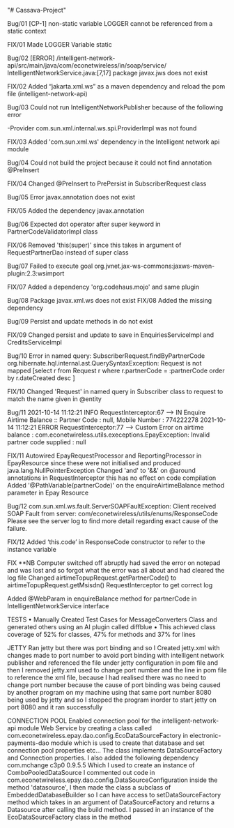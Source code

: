 "# Cassava-Project" 

Bug/01
[CP-1] non-static variable LOGGER cannot be referenced from a static context

FIX/01
Made LOGGER Variable static

Bug/02
[ERROR] /intelligent-network-api/src/main/java/com/econetwireless/in/soap/service/
IntelligentNetworkService.java:[7,17] package javax.jws does not exist

FIX/02
Added “jakarta.xml.ws” as a maven dependency and reload the pom file (intelligent-network-api)

Bug/03
Could not run IntelligentNetworkPublisher because of the following error

-Provider com.sun.xml.internal.ws.spi.ProviderImpl was not found

FIX/03
Added 'com.sun.xml.ws' dependency in the Intelligent network api module

Bug/04
Could not build the project because it could not find annotation @PreInsert 

FIX/04
Changed @PreInsert to PrePersist in SubscriberRequest class

Bug/05
Error javax.annotation does not exist

FIX/05
Added the dependency javax.annotation

Bug/06
Expected dot operator after super keyword in PartnerCodeValidatorImpl class

FIX/06
Removed 'this(super)' since this takes in argument of RequestPartnerDao instead of super class

Bug/07
Failed to execute goal org.jvnet.jax-ws-commons:jaxws-maven-plugin:2.3:wsimport

FIX/07
Added a dependency 'org.codehaus.mojo' and same plugin

Bug/08
Package javax.xml.ws does not exist
FIX/08
Added the missing dependency

Bug/09
Persist and update methods in do not exist

FIX/09
Changed persist and update to save in EnquiriesServiceImpl and CreditsServiceImpl

Bug/10
Error in named query: SubscriberRequest.findByPartnerCode org.hibernate.hql.internal.ast.QuerySyntaxException: 
Request is not mapped [select r from Request r where r.partnerCode = :partnerCode order by r.dateCreated desc ]

FIX/10
Changed 'Request' in named query in Subscriber class to request to match the name given in @entity

Bug/11
2021-10-14 11:12:21 INFO RequestInterceptor:67 --> IN Enquire Airtime Balance :: Partner Code : null, Mobile Number : 774222278
2021-10-14 11:12:21 ERROR RequestInterceptor:77 --> Custom Error on airtime balance :
com.econetwireless.utils.execeptions.EpayException: Invalid partner code supplied : null

FIX/11
Autowired EpayRequestProcessor and ReportingProcessor in EpayResource since these were not initialised and produced java.lang.NullPointerException
Changed 'and' to '&&' on @around annotations in RequestInterceptor this has no effect on code compilation
Added '@PathVariable(partnerCode)' on the enquireAirtimeBalance method parameter in Epay Resource

Bug/12
com.sun.xml.ws.fault.ServerSOAPFaultException: Client received SOAP Fault from server: com/econetwireless/utils/enums/ResponseCode
Please see the server log to find more detail regarding exact cause of the failure.

FIX/12
Added ‘this.code’ in ResponseCode constructor to refer to the instance variable

FIX **NB Computer switched off abruptly had saved the error on notepad and was lost and so forgot what the error was all about and had cleared the log file
Changed airtimeTopupRequest.getPartnerCode() to airtimeTopupRequest.getMsisdn() RequestInterceptor to get correct log

Added @WebParam in enquireBalance method for partnerCode in IntelligentNetworkService interface 

TESTS
•	Manually Created Test Cases for MessageConverters Class and generated others using an AI plugin called diffblue
•	This achieved class coverage of 52% for classes, 47% for methods and 37% for lines

JETTY
Ran jetty but there was port binding and so I Created jetty.xml with changes made to port number to avoid port binding with intelligent network publisher and referenced the file under jetty configuration in pom file
and then 
I removed jetty.xml used to change port number and the line in pom file to reference the xml file, because I had realised there was no need to change port number because the cause of port binding was being caused by another program on my machine using that same port number 8080 being used by jetty and so I stopped the program inorder to start jetty on port 8080 and it ran successfully

CONNECTION POOL
Enabled connection pool for the intelligent-network-api module Web Service by creating
a class called com.econetwireless.epay.dao.config.EcoDataSourceFactory in electronic-payments-dao module which is used to create that database and set connection pool properties etc...
The class implements DataSourceFactory and Connection properties. I also added the following dependency
<dependency>
           <groupId>com.mchange</groupId>
           <artifactId>c3p0</artifactId>
          <version>0.9.5.5</version>
</dependency>
Which I used to create an instance of ComboPooledDataSource
I commented out code in com.econetwireless.epay.dao.config.DataSourceConfiguration inside the method 'datasource', I then made the class a subclass of EmbeddedDatabaseBuilder
so I can have access to setDataSourceFactory method which takes in an argument of DataSourceFactory and returns a Datasource after calling the build method.
I passed in an instance of the EcoDataSourceFactory class in the method

